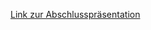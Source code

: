 [Link zur Abschlusspräsentation](https://gitlab.bht-berlin.de/joblog/weeklymeeting/-/tree/main/Abschlusspr%C3%A4sentation%20am%2002_02_23)